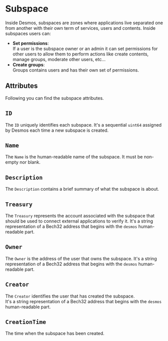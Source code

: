 # Subspace
Inside Desmos, subspaces are zones where applications live separated one from another with their own term of services, users and contents.
Inside subspaces users can:
- **Set permissions**:  
  If a user is the subspace owner or an admin it can set permissions for other users to allow them to perform actions like 
  create contents, manage groups, moderate other users, etc...
- **Create groups**:   
  Groups contains users and has their own set of permissions.

## Attributes
Following you can find the subspace attributes.

## `ID`
The `ID` uniquely identifies each subspace. It's a sequential `uint64` assigned by Desmos each time a new subspace is created.

## `Name`
The `Name` is the human-readable name of the subspace. It must be non-empty nor blank.

## `Description`
The `Description` contains a brief summary of what the subspace is about.

## `Treasury`
The `Treasury` represents the account associated with the subspace that should be used to connect external applications to verify it.
It's a string representation of a Bech32 address that begins with the `desmos` human-readable part.

## `Owner`
The `Owner` is the address of the user that owns the subspace.
It's a string representation of a Bech32 address that begins with the `desmos` human-readable part.

## `Creator`
The `Creator` identifies the user that has created the subspace.  
It's a string representation of a Bech32 address that begins with the `desmos` human-readable part.

## `CreationTime`
The time when the subspace has been created.